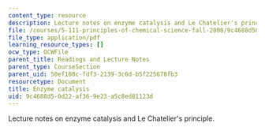 ```yaml
---
content_type: resource
description: Lecture notes on enzyme catalysis and Le Chatelier's principle.
file: /courses/5-111-principles-of-chemical-science-fall-2008/9c4688d50d22af369e23a5c8ed81123d_lecnotes35.pdf
file_type: application/pdf
learning_resource_types: []
ocw_type: OCWFile
parent_title: Readings and Lecture Notes
parent_type: CourseSection
parent_uid: 50ef108c-fdf3-2139-3c6d-b5f225678fb3
resourcetype: Document
title: Enzyme catalysis
uid: 9c4688d5-0d22-af36-9e23-a5c8ed81123d
---
```

Lecture notes on enzyme catalysis and Le Chatelier's principle.

